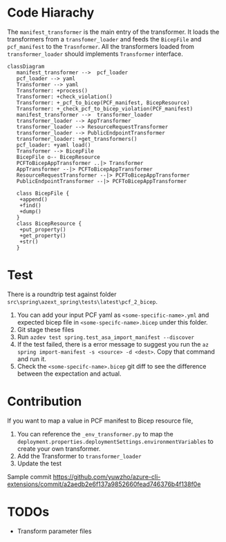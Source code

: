 # Code Hiarachy

The `manifest_transformer` is the main entry of the transformer. It loads the transformers from a `transfomer_loader` and feeds the `BicepFile` and `pcf_manifest` to the `Trasnformer`. All the transformers loaded from `transformer_loader` should implements `Transformer` interface.

```mermaid
classDiagram
   manifest_transformer -->  pcf_loader
   pcf_loader --> yaml
   Transformer --> yaml
   Transformer: +process()
   Transformer: +check_violation()
   Transformer: +_pcf_to_bicep(PCF_manifest, BicepResource)
   Transformer: +_check_pcf_to_bicep_violation(PCF_manifest)
   manifest_transformer -->  transformer_loader
   transformer_loader --> AppTransformer
   transformer_loader --> ResourceRequestTransformer
   transformer_loader --> PublicEndpointTransformer
   transformer_loader: +get_transformers()
   pcf_loader: +yaml load()
   Transformer --> BicepFile
   BicepFile o-- BicepResource
   PCFToBicepAppTransformer ..|> Transformer
   AppTransformer --|> PCFToBicepAppTransformer
   ResourceRequestTransformer --|> PCFToBicepAppTransformer
   PublicEndpointTransformer --|> PCFToBicepAppTransformer

   class BicepFile {
    +append()
    +find()
    +dump()
   }
   class BicepResource {
    +put_property()
    +get_property()
    +str()
   }
```

# Test
There is a roundtrip test against folder `src\spring\azext_spring\tests\latest\pcf_2_bicep`. 
1. You can  add your input PCF yaml as `<some-specific-name>.yml` and expected bicep file in `<some-specifc-name>.bicep` under this folder.
1. Git stage these files
1. Run `azdev test spring.test_asa_import_manifest --discover`
1. If the test failed, there is a error message to suggest you run the `az spring import-manifest -s <source> -d <dest>`. Copy that command and run it.
1. Check the `<some-specifc-name>.bicep` git diff to see the difference between the expectation and actual.

# Contribution
If you want to map a value in PCF manifest to Bicep resource file, 
1. You can reference the `_env_transformer.py` to map the `deployment.properties.deploymentSettings.environmentVariables` to create your own transformer.
2. Add the Transformer to `transformer_loader`
3. Update the test

Sample commit https://github.com/yuwzho/azure-cli-extensions/commit/a2aedb2e6f137a9852660fead746376b4f138f0e

# TODOs
- Transform parameter files